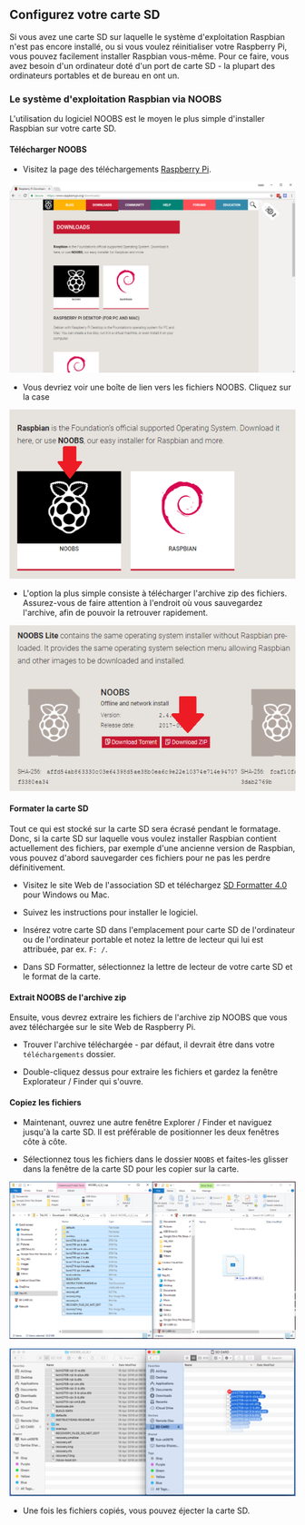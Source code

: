 ## Configurez votre carte SD

Si vous avez une carte SD sur laquelle le système d'exploitation Raspbian n'est pas encore installé, ou si vous voulez réinitialiser votre Raspberry Pi, vous pouvez facilement installer Raspbian vous-même. Pour ce faire, vous avez besoin d'un ordinateur doté d'un port de carte SD - la plupart des ordinateurs portables et de bureau en ont un.

### Le système d'exploitation Raspbian via NOOBS

L'utilisation du logiciel NOOBS est le moyen le plus simple d'installer Raspbian sur votre carte SD.

#### Télécharger NOOBS

+ Visitez la page des téléchargements [Raspberry Pi](https://www.raspberrypi.org/downloads).

![Page de téléchargements](images/downloads-page.png)

+ Vous devriez voir une boîte de lien vers les fichiers NOOBS. Cliquez sur la case

![Cliquez sur NOOBS](images/click-noobs.png)

+ L'option la plus simple consiste à télécharger l'archive zip des fichiers. Assurez-vous de faire attention à l'endroit où vous sauvegardez l'archive, afin de pouvoir la retrouver rapidement.

![Télécharger le zip](images/download-zip.png)

#### Formater la carte SD

Tout ce qui est stocké sur la carte SD sera écrasé pendant le formatage. Donc, si la carte SD sur laquelle vous voulez installer Raspbian contient actuellement des fichiers, par exemple d'une ancienne version de Raspbian, vous pouvez d'abord sauvegarder ces fichiers pour ne pas les perdre définitivement.

+ Visitez le site Web de l'association SD et téléchargez [SD Formatter 4.0](https://www.sdcard.org/downloads/formatter_4/index.html) pour Windows ou Mac.

+ Suivez les instructions pour installer le logiciel.

+ Insérez votre carte SD dans l'emplacement pour carte SD de l'ordinateur ou de l'ordinateur portable et notez la lettre de lecteur qui lui est attribuée, par ex. `F: /`.

+ Dans SD Formatter, sélectionnez la lettre de lecteur de votre carte SD et le format de la carte.

#### Extrait NOOBS de l'archive zip

Ensuite, vous devrez extraire les fichiers de l'archive zip NOOBS que vous avez téléchargée sur le site Web de Raspberry Pi.

+ Trouver l'archive téléchargée - par défaut, il devrait être dans votre `téléchargements` dossier.

+ Double-cliquez dessus pour extraire les fichiers et gardez la fenêtre Explorateur / Finder qui s'ouvre.

#### Copiez les fichiers

+ Maintenant, ouvrez une autre fenêtre Explorer / Finder et naviguez jusqu'à la carte SD. Il est préférable de positionner les deux fenêtres côte à côte.

+ Sélectionnez tous les fichiers dans le dossier `NOOBS` et faites-les glisser dans la fenêtre de la carte SD pour les copier sur la carte.

![Windows copie](images/copy3.png)

![macos copie](images/macos_copy.png)

+ Une fois les fichiers copiés, vous pouvez éjecter la carte SD.